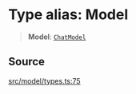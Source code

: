 # Type alias: Model

> **Model**: [`ChatModel`](../../../../../classes/ChatModel.md)

## Source

[src/model/types.ts:75](https://github.com/dexaai/llm-tools/blob/5a38bb8/src/model/types.ts#L75)
